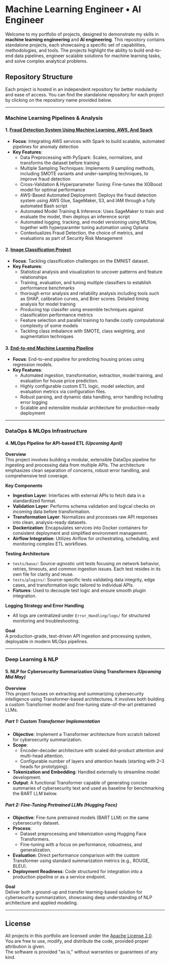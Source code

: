 # Machine Learning Engineer • AI Engineer

Welcome to my portfolio of projects, designed to demonstrate my skills in **machine learning engineering** and **AI engineering**. This repository contains standalone projects, each showcasing a specific set of capabilities, methodologies, and tools. The projects highlight the ability to build end-to-end data pipelines, engineer scalable solutions for machine learning tasks, and solve complex analytical problems.

## Repository Structure

Each project is hosted in an independent repository for better modularity and ease of access. You can find the standalone repository for each project by clicking on the repository name provided below.

---

### Machine Learning Pipelines & Analysis

#### 1. [Fraud Detection System Using Machine Learning, AWS, And Spark](https://github.com/MiladKetabGhale/Credit_Card_Fraud_Detection_System)
- **Focus**: Integrating AWS services with Spark to build scalable, automated pipelines for anomaly detection
- **Key Features**:
    - Data Preprocessing with PySpark: Scales, normalizes, and transforms the dataset before training
    - Multiple Sampling Techniques: Implements 9 sampling methods, including SMOTE variants and under-sampling techniques, to improve fraud detection
    - Cross-Validation & Hyperparameter Tuning: Fine-tunes the XGBoost model for optimal performance
    - AWS-Based Automated Deployment: Deploys the fraud detection system using AWS Glue, SageMaker, S3, and IAM through a fully automated Bash script
    - Automated Model Training & Inference: Uses SageMaker to train and evaluate the model, then deploys an inference script
    - Automated logging, tracking, and model versioning using MLflow, together with hyperparamter tuning automation using Optuna
    - Contextualizes Fraud Detection, the choice of metrics, and evaluations as part of Security Risk Management

#### 2. [Image Classification Project](https://github.com/MiladKetabGhale/Image_Classification)
- **Focus**: Tackling classification challenges on the EMNIST dataset.
- **Key Features**:
    - Statistical analysis and visualization to uncover patterns and feature relationships
    - Training, evaluation, and tuning multiple classifiers to establish performance benchmarks
    - thorough error analysis and reliability analysis including tools such as SHAP, calibration curves, and Brier scores. Detailed timing analysis for model training
    - Producing top classifer using ensemble techniques against classification performance metrics
    - Feature selection and parallel training to handle costly computational complexity of some models
    - Tackling class imbalance with SMOTE, class weighting, and augmentation techniques

#### 3. [End-to-end Machine Learning Pipeline](https://github.com/MiladKetabGhale/House_Price_Prediction/tree/main)
- **Focus**: End-to-end pipeline for predicting housing prices using regression models.
- **Key Features**:
  - Automated ingestion, transformation, extraction, model training, and evaluation for house price prediction.
  - Highly configurable custom ETL logic, model selection, and evaluation metrics via configuration files.
  - Robust parsing, and dynamic data handling, error handling including error logging
  - Scalable and extensible modular architecture for production-ready deployment

---

### DataOps & MLOps Infrastructure

#### 4. MLOps Pipeline for API-based ETL *(Upcoming April)*

**Overview**  
This project involves building a modular, extensible DataOps pipeline for ingesting and processing data from multiple APIs. The architecture emphasizes clean separation of concerns, robust error handling, and comprehensive test coverage.

**Key Components**
- **Ingestion Layer**: Interfaces with external APIs to fetch data in a standardized format.
- **Validation Layer**: Performs schema validation and logical checks on incoming data before transformation.
- **Transformation Layer**: Normalizes and processes raw API responses into clean, analysis-ready datasets.
- **Dockerization**: Encapsulates services into Docker containers for consistent deployment and simplified environment management.
- **Airflow Integration**: Utilizes Airflow for orchestrating, scheduling, and monitoring complex ETL workflows.

**Testing Architecture**
- `tests/base/`: Source-agnostic unit tests focusing on network behavior, retries, timeouts, and common ingestion issues. Each test resides in its own file for clarity and reuse.
- `tests/plugins/`: Source-specific tests validating data integrity, edge cases, and transformation logic tailored to individual APIs.
- **Fixtures**: Used to decouple test logic and ensure smooth plugin integration.

**Logging Strategy and Error Handling**
- All logs are centralized under `Error_Handling/logs/` for structured monitoring and troubleshooting.

**Goal**  
A production-grade, test-driven API ingestion and processing system, deployable in modern MLOps pipelines.

---

### Deep Learning & NLP

#### 5. NLP for Cybersecurity Summarization Using Transformers *(Upcoming Mid May)*

**Overview**  
This project focuses on extracting and summarizing cybersecurity intelligence using Transformer-based architectures. It involves both building a custom Transformer model and fine-tuning state-of-the-art pretrained LLMs.

##### Part 1: Custom Transformer Implementation
- **Objective**: Implement a Transformer architecture from scratch tailored for cybersecurity summarization.
- **Scope**:
  - Encoder-decoder architecture with scaled dot-product attention and multi-head attention.
  - Configurable number of layers and attention heads (starting with 2–3 heads for prototyping).
- **Tokenization and Embedding**: Handled externally to streamline model development.
- **Output**: A functional Transformer capable of generating concise summaries of cybersecurity text and used as baseline for benchmarking the BART LLM below.

##### Part 2: Fine-Tuning Pretrained LLMs (Hugging Face)
- **Objective**: Fine-tune pretrained models (BART LLM) on the same cybersecurity dataset.
- **Process**:
  - Dataset preprocessing and tokenization using Hugging Face Transformers.
  - Fine-tuning with a focus on performance, robustness, and generalization.
- **Evaluation**: Direct performance comparison with the custom Transformer using standard summarization metrics (e.g., ROUGE, BLEU).
- **Deployment Readiness**: Code structured for integration into a production pipeline or as a service endpoint.

**Goal**  
Deliver both a ground-up and transfer learning-based solution for cybersecurity summarization, showcasing deep understanding of NLP architecture and applied modeling.

---

## License
All projects in this portfolio are licensed under the [Apache License 2.0](https://www.apache.org/licenses/LICENSE-2.0).  
You are free to use, modify, and distribute the code, provided proper attribution is given.  
The software is provided "as is," without warranties or guarantees of any kind.
